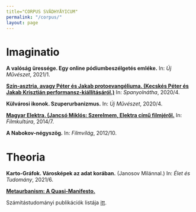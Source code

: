 ```yaml
---
title="CORPUS SVĀDHYĀYICUM"
permalink: "/corpus/"
layout: page
---
```


# Imaginatio

**A valóság üressége. Egy online pódiumbeszélgetés emléke.** In: _Új Művészet_, 2021/1.

**[Szín-asztria, avagy Péter és Jakab protoevangéliuma. (Kecskés Péter és Jakab Krisztián performansz-kiállításáról.)](http://www.spanyolnatha.hu/archivum/2020-4/92/papir-vaszon-deszka/szin-asztria-kecskes-peter-es-jakab-krisztian-br-performansz-mementoja-hidvegi-aszter-fotosorozataval/5134/)** In: _Spanyolnátha_, 2020/4.

**Külvárosi ikonok. Szuperurbanizmus.** In: _Új Művészet_, 2020/4.

**[Magyar Elektra. (Jancsó Miklós: Szerelmem, Elektra című filmjéről.](https://filmkultura.hu/?q=cikkek/magyar-elektra-jancs%C3%B3-mikl%C3%B3s-szerelmem-elektra)** In: _Filmkultúra_, 2014/7.

**A Nabokov-négyszög.** In: _Filmvilág_, 2012/10.

# Theoria

**Karto-Gráfok. Városképek az adat korában.** (Janosov Milánnal.) In: _Élet és Tudomány_, 2021/6.

**[Metaurbanism: A Quasi-Manifesto.](http://urbanum.hu/?p=1)**

Számítástudományi publikációk listája <a href="https://dblp.org/pid/152/1614.html">itt</a>.

